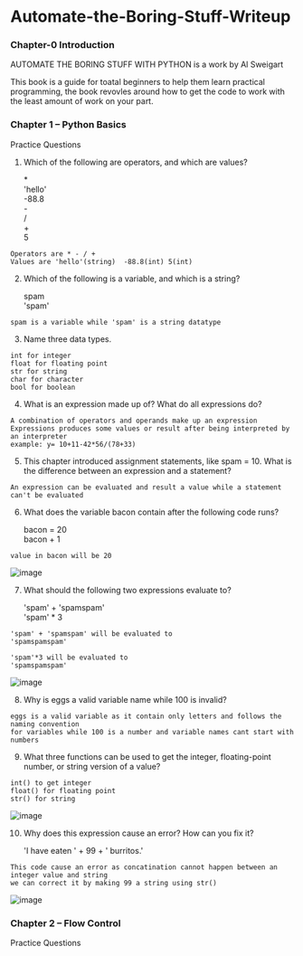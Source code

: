 # Automate-the-Boring-Stuff-Writeup

<h3>Chapter-0 Introduction</h3>

AUTOMATE THE BORING STUFF WITH PYTHON is a work by Al Sweigart 

This book is a guide for toatal beginners to help them learn practical programming, the book revovles around how to get the code to work with the least amount of work on your part.

<h3>Chapter 1 – Python Basics</h3>

Practice Questions

1. Which of the following are operators, and which are values?

   *<br>
   'hello'<br>
   -88.8<br>
   -<br>
   /<br>
   +<br>
   5<br>
```
Operators are * - / +
Values are 'hello'(string)  -88.8(int) 5(int)
```

2. Which of the following is a variable, and which is a string?

   spam<br>
   'spam'<br>
```
spam is a variable while 'spam' is a string datatype
```

3. Name three data types.

```
int for integer
float for floating point
str for string
char for character
bool for boolean
```
4. What is an expression made up of? What do all expressions do?
```
A combination of operators and operands make up an expression
Expressions produces some values or result after being interpreted by an interpreter
example: y= 10+11-42*56/(78+33)
```
5. This chapter introduced assignment statements, like spam = 10. What is the difference between an expression and a statement?
```
An expression can be evaluated and result a value while a statement can't be evaluated
```
6. What does the variable bacon contain after the following code runs?

   bacon = 20<br>
   bacon + 1<br>
```
value in bacon will be 20
```
![image](https://user-images.githubusercontent.com/113903135/216612024-272b3a96-37da-4834-be94-323f4dc93b68.png)

7. What should the following two expressions evaluate to?

   'spam' + 'spamspam'<br>
    'spam' * 3<br>
```
'spam' + 'spamspam' will be evaluated to
'spamspamspam'

'spam'*3 will be evaluated to
'spamspamspam'
```
![image](https://user-images.githubusercontent.com/113903135/216613357-bad27046-e0e1-4ef8-b2fe-3321822a8916.png)

8. Why is eggs a valid variable name while 100 is invalid?

```
eggs is a valid variable as it contain only letters and follows the naming convention 
for variables while 100 is a number and variable names cant start with numbers
```

9. What three functions can be used to get the integer, floating-point number, or string version of a value?
```
int() to get integer
float() for floating point
str() for string
```
![image](https://user-images.githubusercontent.com/113903135/216614814-7ed3223f-50cb-4c29-bef7-686b4d78339c.png)

10. Why does this expression cause an error? How can you fix it?

    'I have eaten ' + 99 + ' burritos.'<br>
```
This code cause an error as concatination cannot happen between an integer value and string
we can correct it by making 99 a string using str()
```
![image](https://user-images.githubusercontent.com/113903135/216639562-0c3f0e4d-2ce9-4fb0-b045-9266f29e0808.png)


<h3>Chapter 2 – Flow Control</h3>

Practice Questions


